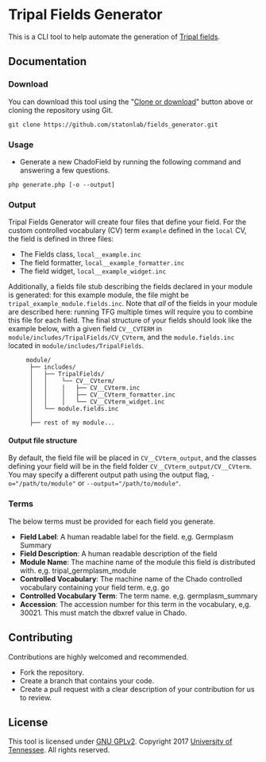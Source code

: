 # Tripal Fields Generator
This is a CLI tool to help automate the generation of [Tripal fields](http://tripal.info/tutorials/v3.x/developers_handbook/custom_field).

## Documentation

### Download
You can download this tool using the "[Clone or download](https://github.com/statonlab/fields_generator/archive/master.zip)" button above or cloning the repository using Git.
```shell
git clone https://github.com/statonlab/fields_generator.git
```

### Usage
* Generate a new ChadoField by running the following command and answering a few questions.
```shell
php generate.php [-o --output]
```

### Output

Tripal Fields Generator will create four files that define your field.  For the custom controlled vocabulary (CV) term `example` defined in the `local` CV, the field is defined in three files:
* The Fields class, `local__example.inc`
* The field formatter, `local__example_formatter.inc`
* The field widget, `local__example_widget.inc`

Additionally, a fields file stub describing the fields declared in your module is generated: for this example module, the file might be  `tripal_example_module.fields.inc`.  Note that *all* of the fields in your module are described here: running TFG multiple times will require you to combine this file for each field.
The final structure of your fields should look like the example below, with a given field `CV__CVTERM` in `module/includes/TripalFields/CV_CVterm`, and the `module.fields.inc` located in `module/includes/TripalFields`.

```
     module/
      ├── includes/
      │   ├── TripalFields/
      │   │    └── CV__CVterm/
      │   │    │   ├── CV__CVterm.inc
      │   │    │   ├── CV__CVterm_formatter.inc
      │   │    │   └── CV__CVterm_widget.inc
      │   └── module.fields.inc
      │   
      ├── rest of my module...

```

#### Output file structure 

By default, the field file will be placed in `CV__CVterm_output`, and the classes defining your field will be in the field folder `CV__CVterm_output/CV__CVterm`.  You may specify a different output path using the output flag, `-o="/path/to/module"` or `--output="/path/to/module"`.  


### Terms
The below terms must be provided for each field you generate.

 * **Field Label**: A human readable label for the field. e,g. Germplasm Summary
 * **Field Description**:  A human readable description of the field
 *  **Module Name**:  The machine name of the module this field is distributed with.  e,g. tripal_germplasm_module
 *  **Controlled Vocabulary**: The machine name of the Chado controlled vocabulary containing your field term. e,g. go
 *  **Controlled Vocabulary Term**: The term name. e,g. germplasm_summary
 * **Accession**: The accession number for this term in the vocabulary, e,g. 30021.  This must match the dbxref value in Chado.

## Contributing
Contributions are highly welcomed and recommended.
- Fork the repository.
- Create a branch that contains your code.
- Create a pull request with a clear description of your contribution for us to review.

## License
This tool is licensed under [GNU GPLv2](https://www.gnu.org/licenses/old-licenses/gpl-2.0.en.html). Copyright 2017 [University of Tennessee](https://utk.edu). All rights reserved.
